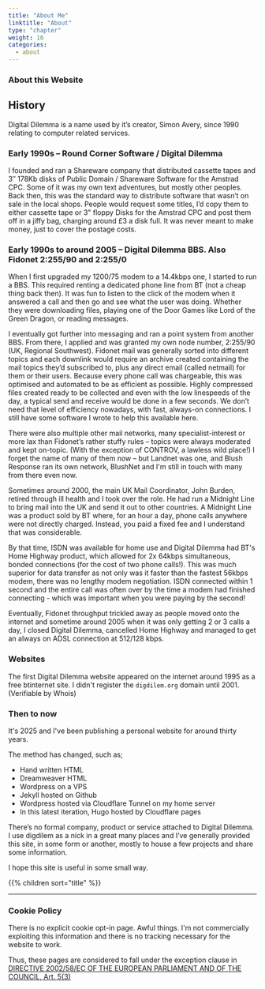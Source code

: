 ```yaml
---
title: "About Me"
linktitle: "About"
type: "chapter"
weight: 10
categories:
  - about
---
```



### About this Website

## History

Digital Dilemma is a name used by it’s creator, Simon Avery, since 1990 relating to computer related services. 

### Early 1990s – Round Corner Software / Digital Dilemma

I founded and ran a Shareware company that distributed cassette tapes and 3″ 178Kb disks of Public Domain / Shareware Software for the Amstrad CPC. Some of it was my own text adventures, but mostly other peoples. Back then, this was the standard way to distribute software that wasn’t on sale in the local shops. People would request some titles, I’d copy them to either cassette tape or 3" floppy Disks for the Amstrad CPC and post them off in a jiffy bag, charging around £3 a disk full. It was never meant to make money, just to cover the postage costs.

### Early 1990s to around 2005 – Digital Dilemma BBS. Also Fidonet 2:255/90 and 2:255/0

When I first upgraded my 1200/75 modem to a 14.4kbps one, I started to run a BBS. This required renting a dedicated phone line from BT (not a cheap thing back then). It was fun to listen to the click of the modem when it answered a call and then go and see what the user was doing. Whether they were downloading files, playing one of the Door Games like Lord of the Green Dragon, or reading messages.

I eventually got further into messaging and ran a point system from another BBS. From there, I applied and was granted my own node number, 2:255/90 (UK, Regional Southwest). Fidonet mail was generally sorted into different topics and each downlink would require an archive created containing the mail topics they’d subscribed to, plus any direct email (called netmail) for them or their users. Because every phone call was chargeable, this was optimised and automated to be as efficient as possible. Highly compressed files created ready to be collected and even with the low linespeeds of the day, a typical send and receive would be done in a few seconds. We don’t need that level of efficiency nowadays, with fast, always-on connections. I still have some software I wrote to help this available here.

There were also multiple other mail networks, many specialist-interest or more lax than Fidonet’s rather stuffy rules – topics were always moderated and kept on-topic. (With the exception of CONTROV, a lawless wild place!) I forget the name of many of them now – but Landnet was one, and Blush Response ran its own network, BlushNet and I'm still in touch with many from there even now.

Sometimes around 2000, the main UK Mail Coordinator, John Burden, retired through ill health and I took over the role. He had run a Midnight Line to bring mail into the UK and send it out to other countries. A Midnight Line was a product sold by BT where, for an hour a day, phone calls anywhere were not directly charged. Instead, you paid a fixed fee and I understand that was considerable.

By that time, ISDN was available for home use and Digital Dilemma had BT's Home Highway product, which allowed for 2x 64kbps simultaneous, bonded connections (for the cost of two phone calls!). This was much superior for data transfer as not only was it faster than the fastest 56kbps modem, there was no lengthy modem negotiation. ISDN connected within 1 second and  the entire call was often over by the time a modem had finished connecting - which was important when you were paying by the second!

Eventually, Fidonet throughput trickled away as people moved onto the internet and sometime around 2005 when it was only getting 2 or 3 calls a day, I closed Digital Dilemma, cancelled Home Highway and managed to get an always on ADSL connection at 512/128 kbps.

### Websites

The first Digital Dilemma website appeared on the internet around 1995 as a free btinternet site. I didn't register the `digdilem.org` domain until 2001.(Verifiable by Whois)

### Then to now

It's 2025 and I've been publishing a personal website for around thirty years. 

The method has changed, such as;

* Hand written HTML
* Dreamweaver HTML
* Wordpress on a VPS
* Jekyll hosted on Github
* Wordpress hosted via Cloudflare Tunnel on my home server
* In this latest iteration, Hugo hosted by Cloudflare pages


There’s no formal company, product or service attached to Digital Dilemma. I use digdilem as a nick in a great many places and I’ve generally provided this site, in some form or another, mostly to house a few projects and share some information. 

I hope this site is useful in some small way. 

{{% children sort="title" %}}

--------------

### Cookie Policy

There is no explicit cookie opt-in page. Awful things. I'm not commercially exploiting this information and there is no tracking necessary for the website to work. 

Thus, these pages are considered to fall under the exception clause in [DIRECTIVE 2002/58/EC OF THE EUROPEAN PARLIAMENT AND OF THE COUNCIL, Art. 5(3)](https://eur-lex.europa.eu/legal-content/EN/TXT/HTML/?uri=CELEX:02002L0058-20091219#id-8b90d9c9-eb09-44f5-a58d-51d9cb3a50cd)
